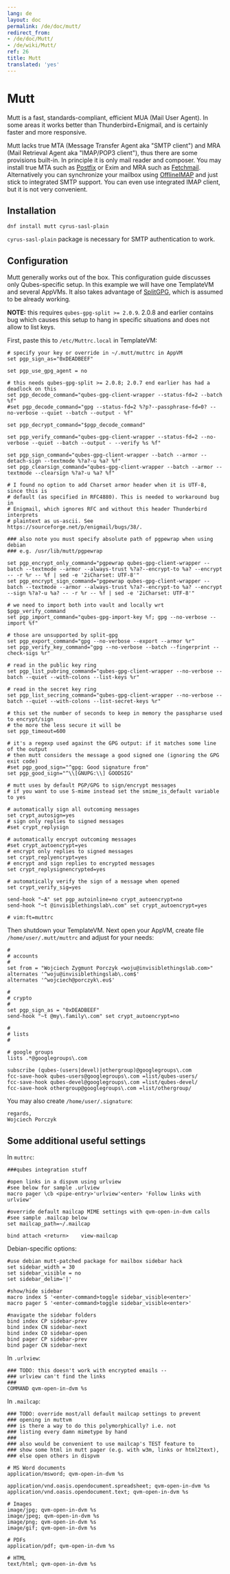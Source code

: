 ```yaml
---
lang: de
layout: doc
permalink: /de/doc/mutt/
redirect_from:
- /de/doc/Mutt/
- /de/wiki/Mutt/
ref: 26
title: Mutt
translated: 'yes'
---
```


Mutt
====

Mutt is a fast, standards-compliant, efficient MUA (Mail User Agent). In some areas it works better than Thunderbird+Enigmail, and is certainly faster and more responsive.

Mutt lacks true MTA (Message Transfer Agent aka "SMTP client") and MRA (Mail
Retrieval Agent aka "IMAP/POP3 client"), thus there are some provisions
built-in. In principle it is only mail reader and composer. You may install
true MTA such as [Postfix](/de/doc/postfix/) or Exim and MRA such as
[Fetchmail](/de/doc/fetchmail/). Alternatively you can synchronize your mailbox
using [OfflineIMAP](https://github.com/OfflineIMAP/offlineimap) and just stick
to integrated SMTP support. You can even use integrated IMAP client, but it is
not very convenient.

Installation
------------

`dnf install mutt cyrus-sasl-plain`

`cyrus-sasl-plain` package is necessary for SMTP authentication to work.

Configuration
-------------

Mutt generally works out of the box. This configuration guide discusses only Qubes-specific setup. In this example we will have one TemplateVM and several AppVMs. It also takes advantage of [SplitGPG](/de/doc/split-gpg/), which is assumed to be already working.

**NOTE:** this requires `qubes-gpg-split >= 2.0.9`. 2.0.8 and earlier contains bug which causes this setup to hang in specific situations and does not allow to list keys.

First, paste this to `/etc/Muttrc.local` in TemplateVM:

~~~
# specify your key or override in ~/.mutt/muttrc in AppVM
set pgp_sign_as="0xDEADBEEF"

set pgp_use_gpg_agent = no

# this needs qubes-gpg-split >= 2.0.8; 2.0.7 end earlier has had a deadlock on this
set pgp_decode_command="qubes-gpg-client-wrapper --status-fd=2 --batch %f"
#set pgp_decode_command="gpg --status-fd=2 %?p?--passphrase-fd=0? --no-verbose --quiet --batch --output - %f"

set pgp_decrypt_command="$pgp_decode_command"

set pgp_verify_command="qubes-gpg-client-wrapper --status-fd=2 --no-verbose --quiet --batch --output - --verify %s %f"

set pgp_sign_command="qubes-gpg-client-wrapper --batch --armor --detach-sign --textmode %?a?-u %a? %f"
set pgp_clearsign_command="qubes-gpg-client-wrapper --batch --armor --textmode --clearsign %?a?-u %a? %f"

# I found no option to add Charset armor header when it is UTF-8, since this is
# default (as specified in RFC4880). This is needed to workaround bug in
# Enigmail, which ignores RFC and without this header Thunderbird interprets
# plaintext as us-ascii. See https://sourceforge.net/p/enigmail/bugs/38/.

### also note you must specify absolute path of pgpewrap when using debian
### e.g. /usr/lib/mutt/pgpewrap

set pgp_encrypt_only_command="pgpewrap qubes-gpg-client-wrapper --batch --textmode --armor --always-trust %?a?--encrypt-to %a? --encrypt -- -r %r -- %f | sed -e '2iCharset: UTF-8'"
set pgp_encrypt_sign_command="pgpewrap qubes-gpg-client-wrapper --batch --textmode --armor --always-trust %?a?--encrypt-to %a? --encrypt --sign %?a?-u %a? -- -r %r -- %f | sed -e '2iCharset: UTF-8'"

# we need to import both into vault and locally wrt $pgp_verify_command
set pgp_import_command="qubes-gpg-import-key %f; gpg --no-verbose --import %f"

# those are unsupported by split-gpg
set pgp_export_command="gpg --no-verbose --export --armor %r"
set pgp_verify_key_command="gpg --no-verbose --batch --fingerprint --check-sigs %r"

# read in the public key ring
set pgp_list_pubring_command="qubes-gpg-client-wrapper --no-verbose --batch --quiet --with-colons --list-keys %r"

# read in the secret key ring
set pgp_list_secring_command="qubes-gpg-client-wrapper --no-verbose --batch --quiet --with-colons --list-secret-keys %r"

# this set the number of seconds to keep in memory the passpharse used to encrypt/sign
# the more the less secure it will be
set pgp_timeout=600

# it's a regexp used against the GPG output: if it matches some line of the output
# then mutt considers the message a good signed one (ignoring the GPG exit code)
#set pgp_good_sign="^gpg: Good signature from"
set pgp_good_sign="^\\[GNUPG:\\] GOODSIG"

# mutt uses by default PGP/GPG to sign/encrypt messages
# if you want to use S-mime instead set the smime_is_default variable to yes

# automatically sign all outcoming messages
set crypt_autosign=yes
# sign only replies to signed messages
#set crypt_replysign

# automatically encrypt outcoming messages
#set crypt_autoencrypt=yes
# encrypt only replies to signed messages
set crypt_replyencrypt=yes
# encrypt and sign replies to encrypted messages
set crypt_replysignencrypted=yes

# automatically verify the sign of a message when opened
set crypt_verify_sig=yes

send-hook "~A" set pgp_autoinline=no crypt_autoencrypt=no
send-hook "~t @invisiblethingslab\.com" set crypt_autoencrypt=yes

# vim:ft=muttrc
~~~

Then shutdown your TemplateVM. Next open your AppVM, create file `/home/user/.mutt/muttrc` and adjust for your needs:

~~~
#
# accounts
#
set from = "Wojciech Zygmunt Porczyk <woju@invisiblethingslab.com>"
alternates '^woju@invisiblethingslab\.com$'
alternates '^wojciech@porczyk\.eu$'

#
# crypto
#
set pgp_sign_as = "0xDEADBEEF"
send-hook "~t @my\.family\.com" set crypt_autoencrypt=no

#
# lists
#

# google groups
lists .*@googlegroups\.com

subscribe (qubes-(users|devel)|othergroup)@googlegroups\.com
fcc-save-hook qubes-users@googlegroups\.com =list/qubes-users/
fcc-save-hook qubes-devel@googlegroups\.com =list/qubes-devel/
fcc-save-hook othergroup@googlegroups\.com =list/othergroup/
~~~

You may also create `/home/user/.signature`:

~~~
regards,
Wojciech Porczyk
~~~

Some additional useful settings
-------------------------------

In `muttrc`:

    ###qubes integration stuff

    #open links in a dispvm using urlview
    #see below for sample .urlview
    macro pager \cb <pipe-entry>'urlview'<enter> 'Follow links with urlview'

    #override default mailcap MIME settings with qvm-open-in-dvm calls
    #see sample .mailcap below
    set mailcap_path=~/.mailcap

    bind attach <return>    view-mailcap

Debian-specific options:

    #use debian mutt-patched package for mailbox sidebar hack
    set sidebar_width = 30
    set sidebar_visible = no
    set sidebar_delim='|'

    #show/hide sidebar
    macro index S '<enter-command>toggle sidebar_visible<enter>'
    macro pager S '<enter-command>toggle sidebar_visible<enter>'

    #navigate the sidebar folders
    bind index CP sidebar-prev
    bind index CN sidebar-next
    bind index CO sidebar-open
    bind pager CP sidebar-prev
    bind pager CN sidebar-next


In `.urlview`:

    ### TODO: this doesn't work with encrypted emails --
    ### urlview can't find the links
    ###
    COMMAND qvm-open-in-dvm %s


In `.mailcap`:

    ### TODO: override most/all default mailcap settings to prevent
    ### opening in muttvm
    ### is there a way to do this polymorphically? i.e. not
    ### listing every damn mimetype by hand
    ###
    ### also would be convenient to use mailcap's TEST feature to
    ### show some html in mutt pager (e.g. with w3m, links or html2text),
    ### else open others in dispvm

    # MS Word documents
    application/msword; qvm-open-in-dvm %s

    application/vnd.oasis.opendocument.spreadsheet; qvm-open-in-dvm %s
    application/vnd.oasis.opendocument.text; qvm-open-in-dvm %s

    # Images
    image/jpg; qvm-open-in-dvm %s
    image/jpeg; qvm-open-in-dvm %s
    image/png; qvm-open-in-dvm %s
    image/gif; qvm-open-in-dvm %s

    # PDFs
    application/pdf; qvm-open-in-dvm %s

    # HTML
    text/html; qvm-open-in-dvm %s